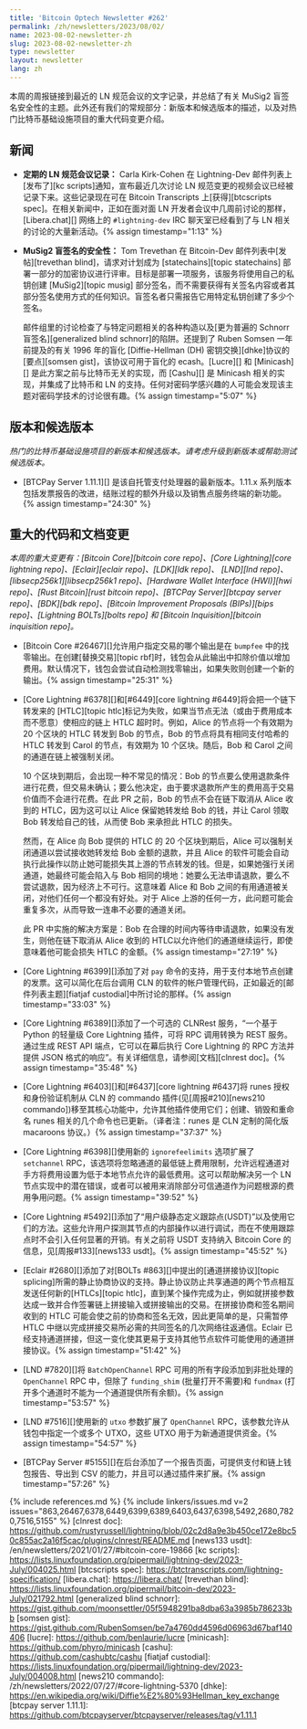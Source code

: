 ```yaml
---
title: 'Bitcoin Optech Newsletter #262'
permalink: /zh/newsletters/2023/08/02/
name: 2023-08-02-newsletter-zh
slug: 2023-08-02-newsletter-zh
type: newsletter
layout: newsletter
lang: zh
---
```

本周的周报链接到最近的 LN 规范会议的文字记录，并总结了有关 MuSig2 盲签名安全性的主题。此外还有我们的常规部分：新版本和候选版本的描述，以及对热门比特币基础设施项目的重大代码变更介绍。

## 新闻

- **定期的 LN 规范会议记录：** Carla Kirk-Cohen 在 Lightning-Dev 邮件列表上[发布了][kc scripts]通知，宣布最近几次讨论 LN 规范变更的视频会议已经被记录下来。这些记录现在可在 Bitcoin Transcripts 上[获得][btcscripts spec]。在相关新闻中，正如在面对面 LN 开发者会议中几周前讨论的那样，[Libera.chat][] 网络上的 `#lightning-dev` IRC 聊天室已经看到了与 LN 相关的讨论的大量新活动。{% assign timestamp="1:13" %}

- **MuSig2 盲签名的安全性：** Tom Trevethan 在 Bitcoin-Dev 邮件列表中[发帖][trevethan blind]，请求对计划成为 [statechains][topic statechains] 部署一部分的加密协议进行评审。目标是部署一项服务，该服务将使用自己的私钥创建 [MuSig2][topic musig] 部分签名，而不需要获得有关签名内容或者其部分签名使用方式的任何知识。盲签名者只需报告它用特定私钥创建了多少个签名。

    邮件组里的讨论检查了与特定问题相关的各种构造以及[更为普遍的 Schnorr 盲签名][generalized blind schnorr]的陷阱。还提到了 Ruben Somsen 一年前提及的有关 1996 年的盲化 [Diffie-Hellman (DH) 密钥交换][dhke]协议的[要点][somsen gist]，该协议可用于盲化的 ecash。[Lucre][] 和 [Minicash][] 是此方案之前与比特币无关的实现，而 [Cashu][] 是 Minicash 相关的实现，并集成了比特币和 LN 的支持。任何对密码学感兴趣的人可能会发现该主题对密码学技术的讨论很有趣。{% assign timestamp="5:07" %}

## 版本和候选版本

*热门的比特币基础设施项目的新版本和候选版本。请考虑升级到新版本或帮助测试候选版本。*

- [BTCPay Server 1.11.1][] 是该自托管支付处理器的最新版本。1.11.x 系列版本包括发票报告的改进，结账过程的额外升级以及销售点服务终端的新功能。{% assign timestamp="24:30" %}

## 重大的代码和文档变更

*本周的重大变更有：[Bitcoin Core][bitcoin core repo]、[Core
Lightning][core lightning repo]、[Eclair][eclair repo]、[LDK][ldk repo]、
[LND][lnd repo]、[libsecp256k1][libsecp256k1 repo]、[Hardware Wallet
Interface (HWI)][hwi repo]、[Rust Bitcoin][rust bitcoin repo]、[BTCPay
Server][btcpay server repo]、[BDK][bdk repo]、[Bitcoin Improvement
Proposals (BIPs)][bips repo]、[Lightning BOLTs][bolts repo] 和
[Bitcoin Inquisition][bitcoin inquisition repo]。*

- [Bitcoin Core #26467][]允许用户指定交易的哪个输出是在 `bumpfee` 中的找零输出。在创建[替换交易][topic rbf]时，钱包会从此输出中扣除价值以增加费用。默认情况下，钱包会尝试自动检测找零输出，如果失败则创建一个新的输出。{% assign timestamp="25:31" %}

- [Core Lightning #6378][]和[#6449][core lightning #6449]将会把一个链下转发来的 [HTLC][topic htlc]标记为失败，如果当节点无法（或由于费用成本而不愿意）使相应的链上 HTLC 超时时。例如，Alice 的节点将一个有效期为 20 个区块的 HTLC 转发到 Bob 的节点，Bob 的节点将具有相同支付哈希的 HTLC 转发到 Carol 的节点，有效期为 10 个区块。随后，Bob 和 Carol 之间的通道在链上被强制关闭。

    10 个区块到期后，会出现一种不常见的情况：Bob 的节点要么使用退款条件进行花费，但交易未确认；要么他决定，由于要求退款所产生的费用高于交易价值而不会进行花费。在此 PR 之前，Bob 的节点不会在链下取消从 Alice 收到的 HTLC，因为这可以让 Alice 保留她转发给 Bob 的钱，并让 Carol 领取 Bob 转发给自己的钱，从而使 Bob 来承担此 HTLC 的损失。

    然而，在 Alice 向 Bob 提供的 HTLC 的 20 个区块到期后，Alice 可以强制关闭通道以尝试接收她转发给 Bob 金额的退款，并且 Alice 的软件可能会自动执行此操作以防止她可能损失其上游的节点转发的钱。但是，如果她强行关闭通道，她最终可能会陷入与 Bob 相同的境地：她要么无法申请退款，要么不尝试退款，因为经济上不可行。这意味着 Alice 和 Bob 之间的有用通道被关闭，对他们任何一个都没有好处。对于 Alice 上游的任何一方，此问题可能会重复多次，从而导致一连串不必要的通道关闭。  

    此 PR 中实施的解决方案是：Bob 在合理的时间内等待申请退款，如果没有发生，则他在链下取消从 Alice 收到的 HTLC以允许他们的通道继续运行，即使意味着他可能会损失 HTLC 的金额。{% assign timestamp="27:19" %}

- [Core Lightning #6399][]添加了对 `pay` 命令的支持，用于支付本地节点创建的发票。这可以简化在后台调用 CLN 的软件的帐户管理代码，正如最近的[邮件列表主题][fiatjaf custodial]中所讨论的那样。{% assign timestamp="33:03" %}

- [Core Lightning #6389][]添加了一个可选的 CLNRest 服务，“一个基于 Python 的轻量级 Core Lightning 插件，可将 RPC 调用转换为 REST 服务。通过生成 REST API 端点，它可以在幕后执行 Core Lightning 的 RPC 方法并提供 JSON 格式的响应”。有关详细信息，请参阅[文档][clnrest doc]。{% assign timestamp="35:48" %}

- [Core Lightning #6403][]和[#6437][core lightning #6437]将 runes 授权和身份验证机制从 CLN 的 commando 插件(见[周报#210][news210 commando])移至其核心功能中，允许其他插件使用它们；创建、销毁和重命名 runes 相关的几个命令也已更新。（译者注：runes 是 CLN 定制的简化版 macaroons 协议。）{% assign timestamp="37:37" %}

- [Core Lightning #6398][]使用新的 `ignorefeelimits` 选项扩展了 `setchannel` RPC，该选项将忽略通道的最低链上费用限制，允许远程通道对手方将费用设置为低于本地节点允许的最低费用。这可以帮助解决另一个 LN 节点实现中的潜在错误，或者可以被用来消除部分可信通道作为问题根源的费用争用问题。{% assign timestamp="39:52" %}

- [Core Lightning #5492][]添加了“用户级静态定义跟踪点(USDT)”以及使用它们的方法。这些允许用户探测其节点的内部操作以进行调试，而在不使用跟踪点时不会引入任何显著的开销。有关之前将 USDT 支持纳入 Bitcoin Core 的信息，见[周报#133][news133 usdt]。{% assign timestamp="45:52" %}

- [Eclair #2680][]添加了对[BOLTs #863][]中提出的[通道拼接协议][topic splicing]所需的静止协商协议的支持。静止协议防止共享通道的两个节点相互发送任何新的[HTLCs][topic htlc]，直到某个操作完成为止，例如就拼接参数达成一致并合作签署链上拼接输入或拼接输出的交易。在拼接协商和签名期间收到的 HTLC 可能会使之前的协商和签名无效，因此更简单的是，只需暂停 HTLC 中继以完成拼接交易所必需的共同签名的几次网络往返通信。Eclair 已经支持通道拼接，但这一变化使其更易于支持其他节点软件可能使用的通道拼接协议。{% assign timestamp="51:42" %}

- [LND #7820][]将 `BatchOpenChannel` RPC 可用的所有字段添加到非批处理的 `OpenChannel` RPC 中，但除了 `funding_shim` (批量打开不需要)和 `fundmax` (打开多个通道时不能为一个通道提供所有余额)。{% assign timestamp="53:57" %}

- [LND #7516][]使用新的 `utxo` 参数扩展了 `OpenChannel` RPC，该参数允许从钱包中指定一个或多个 UTXO，这些 UTXO 用于为新通道提供资金。{% assign timestamp="54:57" %}

- [BTCPay Server #5155][]在后台添加了一个报告页面，可提供支付和链上钱包报告、导出到 CSV 的能力，并且可以通过插件来扩展。{% assign timestamp="57:26" %}

{% include references.md %}
{% include linkers/issues.md v=2 issues="863,26467,6378,6449,6399,6389,6403,6437,6398,5492,2680,7820,7516,5155" %}
[clnrest doc]: https://github.com/rustyrussell/lightning/blob/02c2d8a9e3b450ce172e8bc50c855ac2a16f5cac/plugins/clnrest/README.md
[news133 usdt]: /en/newsletters/2021/01/27/#bitcoin-core-19866
[kc scripts]: https://lists.linuxfoundation.org/pipermail/lightning-dev/2023-July/004025.html
[btcscripts spec]: https://btctranscripts.com/lightning-specification/
[libera.chat]: https://libera.chat/
[trevethan blind]: https://lists.linuxfoundation.org/pipermail/bitcoin-dev/2023-July/021792.html
[generalized blind schnorr]: https://gist.github.com/moonsettler/05f5948291ba8dba63a3985b786233bb
[somsen gist]: https://gist.github.com/RubenSomsen/be7a4760dd4596d06963d67baf140406
[lucre]: https://github.com/benlaurie/lucre
[minicash]: https://github.com/phyro/minicash
[cashu]: https://github.com/cashubtc/cashu
[fiatjaf custodial]: https://lists.linuxfoundation.org/pipermail/lightning-dev/2023-July/004008.html
[news210 commando]: /zh/newsletters/2022/07/27/#core-lightning-5370
[dhke]: https://en.wikipedia.org/wiki/Diffie%E2%80%93Hellman_key_exchange
[btcpay server 1.11.1]: https://github.com/btcpayserver/btcpayserver/releases/tag/v1.11.1
